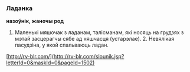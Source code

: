 ### Ладанка
**назоўнік, жаночы род**

1. Маленькі мяшочак з ладанам, талісманам, які носяць на грудзях з мэтай засцерагчы сябе ад няшчасця (устарэлае). 2. Невялікая пасудзіна, у якой спальваюць ладан.

<a rel="author">[http://rv-blr.com/](http://rv-blr.com/slounik.jsp?letterId=0&maskId=0&pageId=1502)</a>
